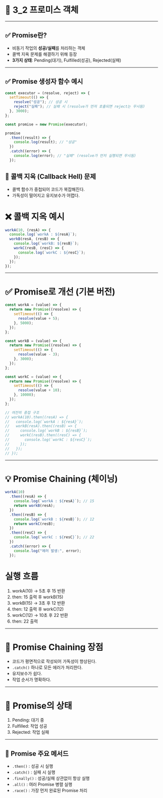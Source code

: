 # 🚀 3_2 프로미스 객체

---

## ✅ Promise란?

- 비동기 작업의 **성공/실패**를 처리하는 객체
- 콜백 지옥 문제를 해결하기 위해 등장
- **3가지 상태**: Pending(대기), Fulfilled(성공), Rejected(실패)

---

## ✅ Promise 생성자 함수 예시

```js
const executor = (resolve, reject) => {
  setTimeout(() => {
    resolve("성공"); // 성공 시
    reject("실패"); // 실패 시 (resolve가 먼저 호출되면 reject는 무시됨)
  }, 3000);
};

const promise = new Promise(executor);

promise
  .then((result) => {
    console.log(result); // "성공"
  })
  .catch((error) => {
    console.log(error); // "실패" (resolve가 먼저 실행되면 무시됨)
  });
```

## 🤯 콜백 지옥 (Callback Hell) 문제

- 콜백 함수가 중첩되어 코드가 복잡해진다.
- 가독성이 떨어지고 유지보수가 어렵다.

# ❌ 콜백 지옥 예시

```js
workA(10, (resA) => {
  console.log(`workA : ${resA}`);
  workB(resA, (resB) => {
    console.log(`workB: ${resB}`);
    workC(resB, (resC) => {
      console.log(`workC : ${resC}`);
    });
  });
});
```

---

# ✅ Promise로 개선 (기본 버전)

```js
const workA = (value) => {
  return new Promise((resolve) => {
    setTimeout(() => {
      resolve(value + 5);
    }, 5000);
  });
};

const workB = (value) => {
  return new Promise((resolve) => {
    setTimeout(() => {
      resolve(value - 3);
    }, 3000);
  });
};

const workC = (value) => {
  return new Promise((resolve) => {
    setTimeout(() => {
      resolve(value + 10);
    }, 10000);
  });
};

// 여전히 중첩 구조
// workA(10).then((resA) => {
//   console.log(`workA : ${resA}`);
//   workB(resA).then((resB) => {
//     console.log(`workB : ${resB}`);
//     workC(resB).then((resC) => {
//       console.log(`workC : ${resC}`);
//     });
//   });
// });
```

---

# 💡 Promise Chaining (체이닝)

```js
workA(10)
  .then((resA) => {
    console.log(`workA : ${resA}`); // 15
    return workB(resA);
  })
  .then((resB) => {
    console.log(`workB : ${resB}`); // 12
    return workC(resB);
  })
  .then((resC) => {
    console.log(`workC : ${resC}`); // 22
  })
  .catch((error) => {
    console.log("에러 발생:", error);
  });
```

# 실행 흐름

1. workA(10) → 5초 후 15 반환
2. then: 15 출력 후 workB(15)
3. workB(15) → 3초 후 12 반환
4. then: 12 출력 후 workC(12)
5. workC(12) → 10초 후 22 반환
6. then: 22 출력

---

# 🌟 Promise Chaining 장점

- 코드가 평면적으로 작성되어 가독성이 향상된다.
- `.catch()` 하나로 모든 에러가 처리한다.
- 유지보수가 쉽다.
- 작업 순서가 명확하다.

---

# 💬 Promise의 상태

1. Pending: 대기 중
2. Fulfilled: 작업 성공
3. Rejected: 작업 실패

---

## 🔧 Promise 주요 메서드

- `.then()` : 성공 시 실행
- `.catch()` : 실패 시 실행
- `.finally()` : 성공/실패 상관없이 항상 실행
- `.all()` : 여러 Promise 병렬 실행
- `.race()` : 가장 먼저 완료된 Promise 처리
